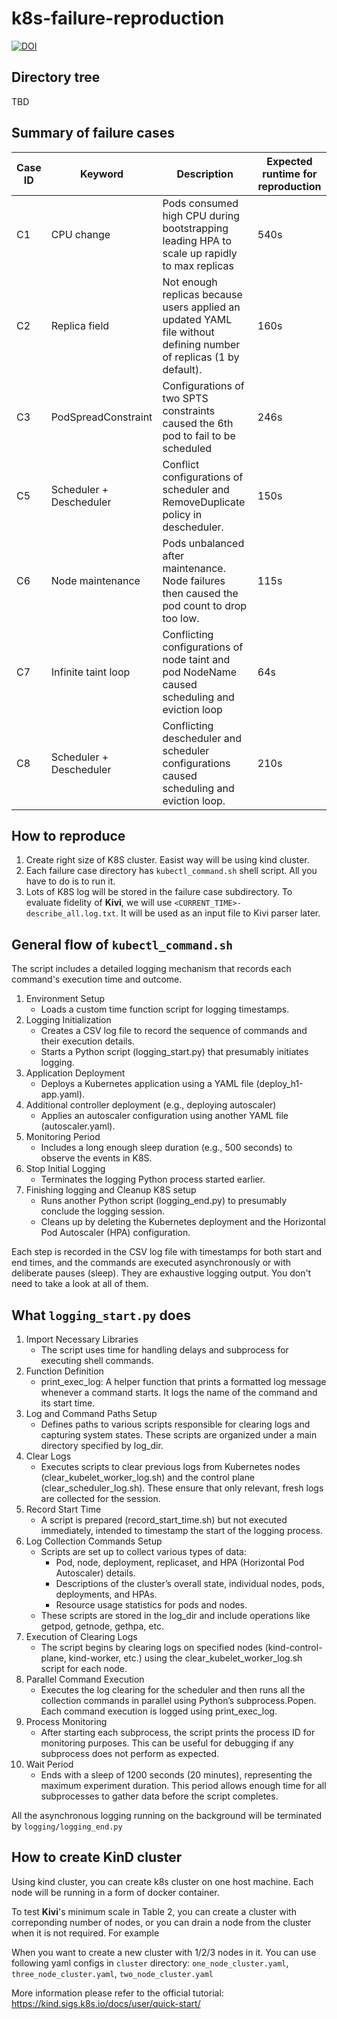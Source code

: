 # k8s-failure-reproduction

[![DOI](https://zenodo.org/badge/DOI/10.5281/zenodo.11238581.svg)](https://doi.org/10.5281/zenodo.11238581)


## Directory tree
TBD

## Summary of failure cases

| Case ID | Keyword | Description | Expected runtime for reproduction|
|------|----------|-------------|------------------|
| C1   | CPU change               |Pods consumed high CPU during bootstrapping leading HPA to scale up rapidly to max replicas              | 540s    |
| C2   | Replica field            | Not enough replicas because users applied an updated YAML file without defining number of replicas (1 by default).           | 160s    |
| C3   | PodSpreadConstraint      | Configurations of two SPTS constraints caused the 6th pod to fail to be scheduled      | 246s    |
| C5   | Scheduler + Descheduler  | Conflict configurations of scheduler and RemoveDuplicate policy in descheduler.  | 150s    |
| C6   | Node maintenance         | Pods unbalanced after maintenance. Node failures then caused the pod count to drop too low.         | 115s    |
| C7   | Infinite taint loop      | Conflicting configurations of node taint and pod NodeName caused scheduling and eviction loop               | 64s     |
| C8   | Scheduler + Descheduler  | Conflicting descheduler and scheduler configurations caused scheduling and eviction loop.  | 210s    |


## How to reproduce
1. Create right size of K8S cluster. Easist way will be using kind cluster.
2. Each failure case directory has ```kubectl_command.sh``` shell script. All you have to do is to run it.
3. Lots of K8S log will be stored in the failure case subdirectory. To evaluate fidelity of **Kivi**, we will use ```<CURRENT_TIME>-describe_all.log.txt```. It will be used as an input file to Kivi parser later.

## General flow of ```kubectl_command.sh```
The script includes a detailed logging mechanism that records each command's execution time and outcome.

1. Environment Setup
    - Loads a custom time function script for logging timestamps.
2. Logging Initialization
    - Creates a CSV log file to record the sequence of commands and their execution details.
    - Starts a Python script (logging_start.py) that presumably initiates logging.
3. Application Deployment
    - Deploys a Kubernetes application using a YAML file (deploy_h1-app.yaml).
4. Additional controller deployment (e.g., deploying autoscaler)
    - Applies an autoscaler configuration using another YAML file (autoscaler.yaml).
5. Monitoring Period
    - Includes a long enough sleep duration (e.g., 500 seconds) to observe the events in K8S.
6. Stop Initial Logging
    - Terminates the logging Python process started earlier.
7. Finishing logging and Cleanup K8S setup
    - Runs another Python script (logging_end.py) to presumably conclude the logging session.
    - Cleans up by deleting the Kubernetes deployment and the Horizontal Pod Autoscaler (HPA) configuration.

Each step is recorded in the CSV log file with timestamps for both start and end times, and the commands are executed asynchronously or with deliberate pauses (sleep). They are exhaustive logging output. You don't need to take a look at all of them.

## What ```logging_start.py``` does
1. Import Necessary Libraries
   - The script uses time for handling delays and subprocess for executing shell commands.
2. Function Definition
   - print_exec_log: A helper function that prints a formatted log message whenever a command starts. It logs the name of the command and its start time.
3. Log and Command Paths Setup
   - Defines paths to various scripts responsible for clearing logs and capturing system states. These scripts are organized under a main directory specified by log_dir.
4. Clear Logs
   - Executes scripts to clear previous logs from Kubernetes nodes (clear_kubelet_worker_log.sh) and the control plane (clear_scheduler_log.sh). These ensure that only relevant, fresh logs are collected for the session.
5. Record Start Time
   - A script is prepared (record_start_time.sh) but not executed immediately, intended to timestamp the start of the logging process.
6. Log Collection Commands Setup
   - Scripts are set up to collect various types of data:
     - Pod, node, deployment, replicaset, and HPA (Horizontal Pod Autoscaler) details.
     - Descriptions of the cluster’s overall state, individual nodes, pods, deployments, and HPAs.
     - Resource usage statistics for pods and nodes.
   - These scripts are stored in the log_dir and include operations like getpod, getnode, gethpa, etc.
7. Execution of Clearing Logs
   - The script begins by clearing logs on specified nodes (kind-control-plane, kind-worker, etc.) using the clear_kubelet_worker_log.sh script for each node.
8. Parallel Command Execution
   - Executes the log clearing for the scheduler and then runs all the collection commands in parallel using Python’s subprocess.Popen. Each command execution is logged using print_exec_log.
9. Process Monitoring
   - After starting each subprocess, the script prints the process ID for monitoring purposes. This can be useful for debugging if any subprocess does not perform as expected.
10. Wait Period
    - Ends with a sleep of 1200 seconds (20 minutes), representing the maximum experiment duration. This period allows enough time for all subprocesses to gather data before the script completes.

All the asynchronous logging running on the background will be terminated by ```logging/logging_end.py```



## How to create KinD cluster
Using kind cluster, you can create k8s cluster on one host machine. Each node will be running in a form of docker container.

To test **Kivi**'s minimum scale in Table 2, you can create a cluster with correponding number of nodes, or you can drain a node from the cluster when it is not required. For example

When you want to create a new cluster with 1/2/3 nodes in it. You can use following yaml configs in ```cluster``` directory:
```one_node_cluster.yaml```, ```three_node_cluster.yaml```,  ```two_node_cluster.yaml```

More information please refer to the official tutorial: https://kind.sigs.k8s.io/docs/user/quick-start/
